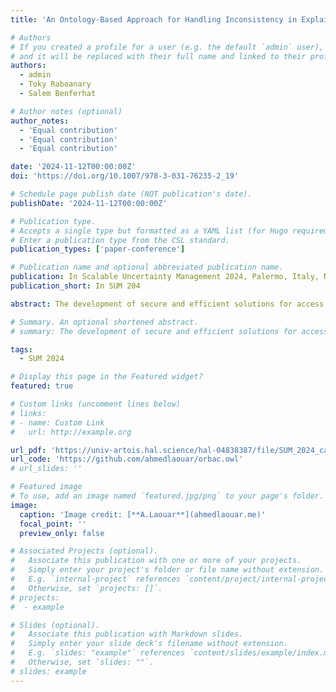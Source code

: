 ```yaml
---
title: 'An Ontology-Based Approach for Handling Inconsistency in Explainable and Prioritized Access Control Models'

# Authors
# If you created a profile for a user (e.g. the default `admin` user), write the username (folder name) here
# and it will be replaced with their full name and linked to their profile.
authors:
  - admin
  - Toky Raboanary
  - Salem Benferhat

# Author notes (optional)
author_notes:
  - 'Equal contribution'
  - 'Equal contribution'
  - 'Equal contribution'

date: '2024-11-12T00:00:00Z'
doi: 'https://doi.org/10.1007/978-3-031-76235-2_19'

# Schedule page publish date (NOT publication's date).
publishDate: '2024-11-12T00:00:00Z'

# Publication type.
# Accepts a single type but formatted as a YAML list (for Hugo requirements).
# Enter a publication type from the CSL standard.
publication_types: ['paper-conference']

# Publication name and optional abbreviated publication name.
publication: In Scalable Uncertainty Management 2024, Palermo, Italy, November 27–29, 2024
publication_short: In SUM 204

abstract: The development of secure and efficient solutions for access control is an important issue in a variety of applications. One of the main challenges is to avoid situations that make access control decision-making impossible. However, avoiding such situations hampers the evolution of the model, as it means either adding a large set of constraints or dealing with each conflict situation. It is, therefore, important to explore methods that deal with conflicts as they arise while providing explanations of the decision taken. In this work, we develop an ontology to manage dynamic and abstract access control rules based on the OrBAC (Organization-Based Access Control) model and integrate an ordering relation over instances of the ontology. Our method takes advantage of the application of inconsistency-tolerant semantics to resolve conflicts and generate explanations for transparency in decisions made. Our results show that the approach efficiently preserves the consistency of the decision taken and provides potentially useful and human-friendly explanations.

# Summary. An optional shortened abstract.
# summary: The development of secure and efficient solutions for access control is an important issue in a variety of applications. One of the main challenges is to avoid situations that make access control decision-making impossible. However, avoiding such situations hampers the evolution of the model, as it means either adding a large set of constraints or dealing with each conflict situation. It is, therefore, important to explore methods that deal with conflicts as they arise while providing explanations of the decision taken. In this work, we develop an ontology to manage dynamic and abstract access control rules based on the OrBAC (Organization-Based Access Control) model and integrate an ordering relation over instances of the ontology. Our method takes advantage of the application of inconsistency-tolerant semantics to resolve conflicts and generate explanations for transparency in decisions made. Our results show that the approach efficiently preserves the consistency of the decision taken and provides potentially useful and human-friendly explanations.

tags:
  - SUM 2024

# Display this page in the Featured widget?
featured: true

# Custom links (uncomment lines below)
# links:
# - name: Custom Link
#   url: http://example.org

url_pdf: 'https://univ-artois.hal.science/hal-04838387/file/SUM_2024_camera_ready.pdf'
url_code: 'https://github.com/ahmedlaouar/orbac.owl'
# url_slides: ''

# Featured image
# To use, add an image named `featured.jpg/png` to your page's folder.
image:
  caption: 'Image credit: [**A.Laouar**](ahmedlaouar.me)'
  focal_point: ''
  preview_only: false

# Associated Projects (optional).
#   Associate this publication with one or more of your projects.
#   Simply enter your project's folder or file name without extension.
#   E.g. `internal-project` references `content/project/internal-project/index.md`.
#   Otherwise, set `projects: []`.
# projects:
#  - example

# Slides (optional).
#   Associate this publication with Markdown slides.
#   Simply enter your slide deck's filename without extension.
#   E.g. `slides: "example"` references `content/slides/example/index.md`.
#   Otherwise, set `slides: ""`.
# slides: example
---
```

